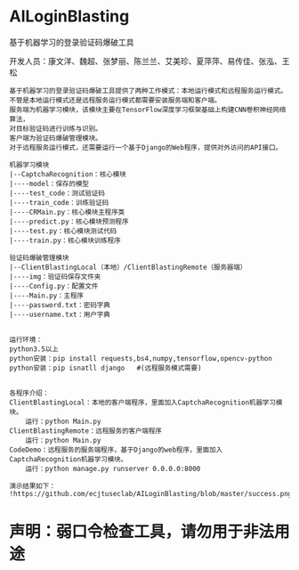 # AILoginBlasting
基于机器学习的登录验证码爆破工具

开发人员：康文洋、魏超、张梦丽、陈兰兰、艾美珍、夏萍萍、易传佳、张泓、王松

    基于机器学习的登录验证码爆破工具提供了两种工作模式：本地运行模式和远程服务运行模式。
    不管是本地运行模式还是远程服务运行模式都需要安装服务端和客户端。
    服务端为机器学习模块，该模块主要在TensorFlow深度学习框架基础上构建CNN卷积神经网络算法，
    对目标验证码进行训练与识别。
    客户端为验证码爆破管理模块。
    对于远程服务运行模式，还需要运行一个基于Django的Web程序，提供对外访问的API接口。

    机器学习模块
    |--CaptchaRecognition：核心模块
    |----model：保存的模型
    |----test_code：测试验证码
    |----train_code：训练验证码
    |----CRMain.py：核心模块主程序类
    |----predict.py：核心模块预测程序
    |----test.py：核心模块测试代码
    |----train.py：核心模块训练程序

    验证码爆破管理模块
    |--ClientBlastingLocal（本地）/ClientBlastingRemote（服务器端）
    |----img：验证码保存文件夹
    |----Config.py：配置文件
    |----Main.py：主程序
    |----password.txt：密码字典
    |----username.txt：用户字典


    运行环境：
    python3.5以上
    python安装：pip install requests,bs4,numpy,tensorflow,opencv-python
    python安装：pip isnatll django   #(远程服务模式需要)


    各程序介绍：
    ClientBlastingLocal：本地的客户端程序，里面加入CaptchaRecognition机器学习模块。
        运行：python Main.py
    ClientBlastingRemote：远程服务的客户端程序
        运行：python Main.py
    CodeDemo：远程服务的服务端程序，基于Django的web程序，里面加入CaptchaRecognition机器学习模块。
        运行：python manage.py runserver 0.0.0.0:8000

    演示结果如下：
    !https://github.com/ecjtuseclab/AILoginBlasting/blob/master/success.png

# 声明：弱口令检查工具，请勿用于非法用途

